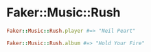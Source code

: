 # Faker::Music::Rush

```ruby
Faker::Music::Rush.player #=> "Neil Peart"

Faker::Music::Rush.album #=> "Hold Your Fire"
```
